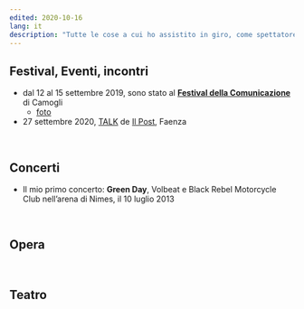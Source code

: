 ```yaml
---
edited: 2020-10-16
lang: it
description: "Tutte le cose a cui ho assistito in giro, come spettatore, fan entusiasta, ascoltatore appassionato, studente curioso, insomma, ogni possibile variabile che mi rendeva uno che sta davanti al palco, non dietro come al solito"
---
```

## Festival, Eventi, incontri

- dal 12 al 15 settembre 2019, sono stato al [**Festival della Comunicazione**](http://www.festivalcomunicazione.it/) di Camogli
	- [foto](https://www.flickr.com/photos/tommiboom/albums/72157710867691378)
- 27 settembre 2020, [TALK](https://ilpost.it/talk-2) de [Il Post](https://ilpost.it), Faenza

<br>

## Concerti

- Il mio primo concerto: **Green Day**, Volbeat e Black Rebel Motorcycle Club nell’arena di Nimes, il 10 luglio 2013

<br>

## Opera

<br>

## Teatro
